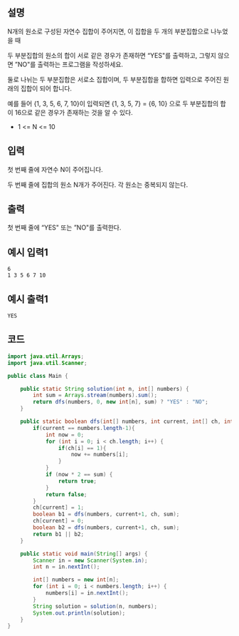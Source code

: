 
## 설명
N개의 원소로 구성된 자연수 집합이 주어지면, 이 집합을 두 개의 부분집합으로 나누었을 때

두 부분집합의 원소의 합이 서로 같은 경우가 존재하면 “YES"를 출력하고, 그렇지 않으면 ”NO"를 출력하는 프로그램을 작성하세요.

둘로 나뉘는 두 부분집합은 서로소 집합이며, 두 부분집합을 합하면 입력으로 주어진 원래의 집합이 되어 합니다.

예를 들어 {1, 3, 5, 6, 7, 10}이 입력되면 {1, 3, 5, 7} = {6, 10} 으로 두 부분집합의 합이 16으로 같은 경우가 존재하는 것을 알 수 있다.

* 1 <= N <= 10

## 입력
첫 번째 줄에 자연수 N이 주어집니다.

두 번째 줄에 집합의 원소 N개가 주어진다. 각 원소는 중복되지 않는다.

## 출력
첫 번째 줄에 “YES" 또는 ”NO"를 출력한다.

## 예시 입력1
```
6
1 3 5 6 7 10  
```

## 예시 출력1
```
YES
```

## 코드
```java
import java.util.Arrays;
import java.util.Scanner;

public class Main {

    public static String solution(int n, int[] numbers) {
        int sum = Arrays.stream(numbers).sum();
        return dfs(numbers, 0, new int[n], sum) ? "YES" : "NO";
    }

    public static boolean dfs(int[] numbers, int current, int[] ch, int sum){
        if(current == numbers.length-1){
            int now = 0;
            for (int i = 0; i < ch.length; i++) {
                if(ch[i] == 1){
                    now += numbers[i];
                }
            }
            if (now * 2 == sum) {
                return true;
            }
            return false;
        }
        ch[current] = 1;
        boolean b1 = dfs(numbers, current+1, ch, sum);
        ch[current] = 0;
        boolean b2 = dfs(numbers, current+1, ch, sum);
        return b1 || b2;
    }

    public static void main(String[] args) {
        Scanner in = new Scanner(System.in);
        int n = in.nextInt();

        int[] numbers = new int[n];
        for (int i = 0; i < numbers.length; i++) {
            numbers[i] = in.nextInt();
        }
        String solution = solution(n, numbers);
        System.out.println(solution);
    }
}
```